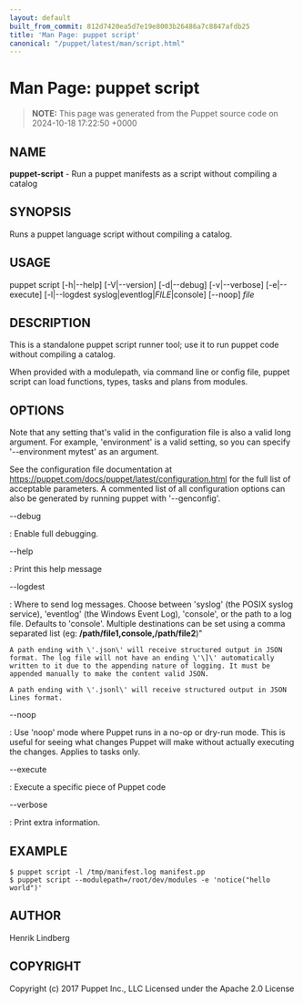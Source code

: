 ```yaml
---
layout: default
built_from_commit: 812d7420ea5d7e19e8003b26486a7c8847afdb25
title: 'Man Page: puppet script'
canonical: "/puppet/latest/man/script.html"
---
```


# Man Page: puppet script

> **NOTE:** This page was generated from the Puppet source code on 2024-10-18 17:22:50 +0000

## NAME
**puppet-script** - Run a puppet manifests as a script without compiling
a catalog

## SYNOPSIS
Runs a puppet language script without compiling a catalog.

## USAGE
puppet script \[-h\|\--help\] \[-V\|\--version\] \[-d\|\--debug\]
\[-v\|\--verbose\] \[-e\|\--execute\] \[-l\|\--logdest
syslog\|eventlog\|*FILE*\|console\] \[\--noop\] *file*

## DESCRIPTION
This is a standalone puppet script runner tool; use it to run puppet
code without compiling a catalog.

When provided with a modulepath, via command line or config file, puppet
script can load functions, types, tasks and plans from modules.

## OPTIONS
Note that any setting that\'s valid in the configuration file is also a
valid long argument. For example, \'environment\' is a valid setting, so
you can specify \'\--environment mytest\' as an argument.

See the configuration file documentation at
https://puppet.com/docs/puppet/latest/configuration.html for the full
list of acceptable parameters. A commented list of all configuration
options can also be generated by running puppet with \'\--genconfig\'.

\--debug

:   Enable full debugging.

\--help

:   Print this help message

\--logdest

:   Where to send log messages. Choose between \'syslog\' (the POSIX
    syslog service), \'eventlog\' (the Windows Event Log), \'console\',
    or the path to a log file. Defaults to \'console\'. Multiple
    destinations can be set using a comma separated list (eg:
    **/path/file1,console,/path/file2**)\"

    A path ending with \'.json\' will receive structured output in JSON
    format. The log file will not have an ending \'\]\' automatically
    written to it due to the appending nature of logging. It must be
    appended manually to make the content valid JSON.

    A path ending with \'.jsonl\' will receive structured output in JSON
    Lines format.

\--noop

:   Use \'noop\' mode where Puppet runs in a no-op or dry-run mode. This
    is useful for seeing what changes Puppet will make without actually
    executing the changes. Applies to tasks only.

\--execute

:   Execute a specific piece of Puppet code

\--verbose

:   Print extra information.

## EXAMPLE

    $ puppet script -l /tmp/manifest.log manifest.pp
    $ puppet script --modulepath=/root/dev/modules -e 'notice("hello world")'

## AUTHOR
Henrik Lindberg

## COPYRIGHT
Copyright (c) 2017 Puppet Inc., LLC Licensed under the Apache 2.0
License
